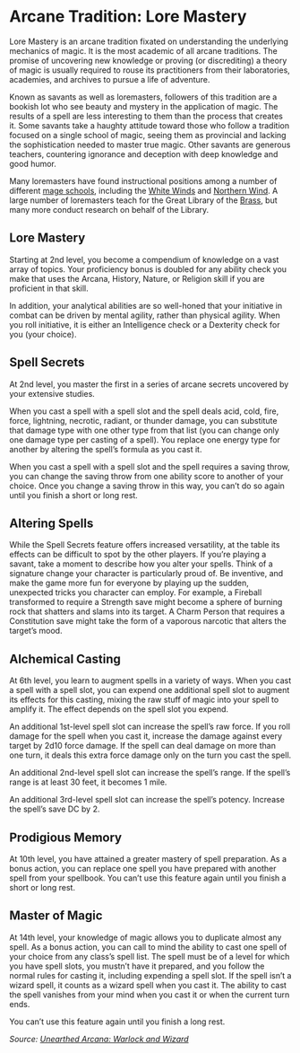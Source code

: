 # Arcane Tradition: Lore Mastery
Lore Mastery is an arcane tradition fixated on understanding the underlying mechanics of magic. It is the most academic of all arcane traditions. The promise of uncovering new knowledge or proving (or discrediting) a theory of magic is usually required to rouse its practitioners from their laboratories, academies, and archives to pursue a life of adventure.

Known as savants as well as loremasters, followers of this tradition are a bookish lot who see beauty and mystery in the application of magic. The results of a spell are less interesting to them than the process that creates it. Some savants take a haughty attitude toward those who follow a tradition focused on a single school of magic, seeing them as provincial and lacking the sophistication needed to master true magic. Other savants are generous teachers, countering ignorance and deception with deep knowledge and good humor.

Many loremasters have found instructional positions among a number of different [mage schools](../../Organizations/MageSchools/index.md), including the [White Winds](../../Organizations/MageSchools/WhiteWinds.md) and [Northern Wind](../../Organizations/MageSchools/NorthernWind.md). A large number of loremasters teach for the Great Library of the [Brass](../../Organizations/MilitantOrders/DraconicOrder/Brass.md), but many more conduct research on behalf of the Library. 

## Lore Mastery
Starting at 2nd level, you become a compendium of knowledge on a vast array of topics. Your proficiency bonus is doubled for any ability check you make that uses the Arcana, History, Nature, or Religion skill if you are proficient in that skill.

In addition, your analytical abilities are so well-honed that your initiative in combat can be driven by mental agility, rather than physical agility. When you roll initiative, it is either an Intelligence check or a Dexterity check for you (your choice).

## Spell Secrets
At 2nd level, you master the first in a series of arcane secrets uncovered by your extensive studies.

When you cast a spell with a spell slot and the spell deals acid, cold, fire, force, lightning, necrotic, radiant, or thunder damage, you can substitute that damage type with one other type from that list (you can change only one damage type per casting of a spell). You replace one energy type for another by altering the spell’s formula as you cast it.

When you cast a spell with a spell slot and the spell requires a saving throw, you can change the saving throw from one ability score to another of your choice. Once you change a saving throw in this way, you can’t do so again until you finish a short or long rest.

## Altering Spells
While the Spell Secrets feature offers increased versatility, at the table its effects can be difficult to spot by the other players. If you’re playing a savant, take a moment to describe how you alter your spells. Think of a signature change your character is particularly proud of. Be inventive, and make the game more fun for everyone by playing up the sudden, unexpected tricks you character can employ. For example, a Fireball transformed to require a Strength save might become a sphere of burning rock that shatters and slams into its target. A Charm Person that requires a Constitution save might take the form of a vaporous narcotic that alters the target’s mood.

## Alchemical Casting
At 6th level, you learn to augment spells in a variety of ways. When you cast a spell with a spell slot, you can expend one additional spell slot to augment its effects for this casting, mixing the raw stuff of magic into your spell to amplify it. The effect depends on the spell slot you expend.

An additional 1st-level spell slot can increase the spell’s raw force. If you roll damage for the spell when you cast it, increase the damage against every target by 2d10 force damage. If the spell can deal damage on more than one turn, it deals this extra force damage only on the turn you cast the spell.

An additional 2nd-level spell slot can increase the spell’s range. If the spell’s range is at least 30 feet, it becomes 1 mile.

An additional 3rd-level spell slot can increase the spell’s potency. Increase the spell’s save DC by 2.

## Prodigious Memory
At 10th level, you have attained a greater mastery of spell preparation. As a bonus action, you can replace one spell you have prepared with another spell from your spellbook. You can’t use this feature again until you finish a short or long rest.

## Master of Magic
At 14th level, your knowledge of magic allows you to duplicate almost any spell. As a bonus action, you can call to mind the ability to cast one spell of your choice from any class’s spell list. The spell must be of a level for which you have spell slots, you mustn’t have it prepared, and you follow the normal rules for casting it, including expending a spell slot. If the spell isn’t a wizard spell, it counts as a wizard spell when you cast it. The ability to cast the spell vanishes from your mind when you cast it or when the current turn ends.

You can’t use this feature again until you finish a long rest.

*Source: [Unearthed Arcana: Warlock and Wizard](https://dnd.wizards.com/articles/unearthed-arcana/warlock-and-wizard)*